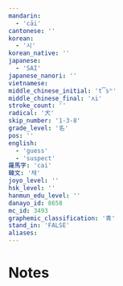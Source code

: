 ```yaml
---
mandarin:
  - 'cāi'
cantonese: ''
korean:
  - '시'
korean_native: ''
japanese:
  - 'SAI'
japanese_nanori: ''
vietnamese:
middle_chinese_initial: 't͡sʰ'
middle_chinese_final: 'ʌi'
stroke_count: ''
radical: '犬'
skip_number: '1-3-8'
grade_level: '名'
pos: ''
english:
  - 'guess'
  - 'suspect'
羅馬字: 'cai'
韓文: '채'
joyo_level: ''
hsk_level: ''
hanmun_edu_level: ''
danayo_id: 8658
mc_id: 3493
graphemic_classification: '青'
stand_in: 'FALSE'
aliases:
---
```


# Notes
